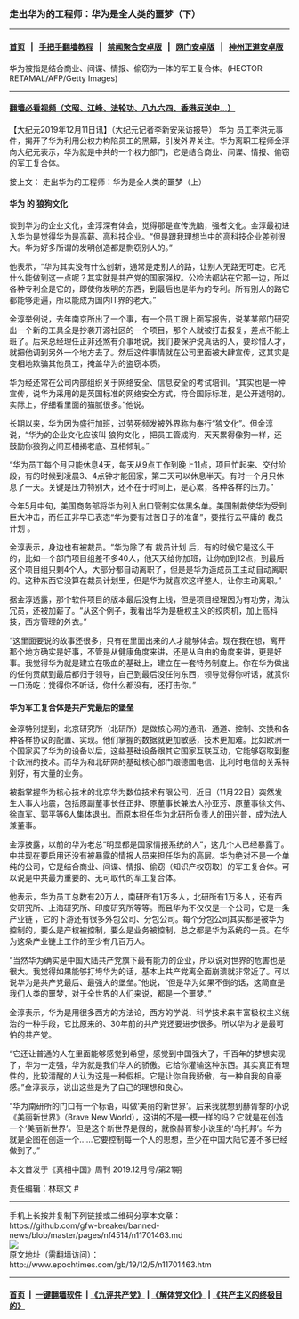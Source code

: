 ### 走出华为的工程师：华为是全人类的噩梦（下）
------------------------

#### [首页](https://github.com/gfw-breaker/banned-news/blob/master/README.md) &nbsp;&nbsp;|&nbsp;&nbsp; [手把手翻墙教程](https://github.com/gfw-breaker/guides/wiki) &nbsp;&nbsp;|&nbsp;&nbsp; [禁闻聚合安卓版](https://github.com/gfw-breaker/bn-android) &nbsp;&nbsp;|&nbsp;&nbsp; [网门安卓版](https://github.com/oGate2/oGate) &nbsp;&nbsp;|&nbsp;&nbsp; [神州正道安卓版](https://github.com/SzzdOgate/update) 



<div><img alt="" class="aligncenter wp-post-image" src="http://i.epochtimes.com/assets/uploads/2019/11/GettyImages-1153137465-600x400.jpg"/>
<div class="red16 caption">
 华为被指是结合商业、间谍、情报、偷窃为一体的军工复合体。(HECTOR RETAMAL/AFP/Getty Images)
</div>
</div><hr/>

#### [翻墙必看视频（文昭、江峰、法轮功、八九六四、香港反送中...）](https://github.com/gfw-breaker/banned-news/blob/master/pages/link3.md)

<div><p>
 【大纪元2019年12月11日讯】（大纪元记者李新安采访报导）
 <ok href="http://www.epochtimes.com/gb/tag/%E5%8D%8E%E4%B8%BA.html">
  华为
 </ok>
 员工李洪元事件，揭开了华为利用公权力构陷员工的黑幕，引发外界关注。华为离职工程师金淳向大纪元表示，华为就是中共的一个权力部门，它是结合商业、间谍、情报、偷窃的军工复合体。
</p>
<p>
 接上文：
 <ok href="http://www.epochtimes.com/gb/19/12/4/n11701362.htm">
  走出华为的工程师：华为是全人类的噩梦（上）
 </ok>
</p>
<h4>
 <ok href="http://www.epochtimes.com/gb/tag/%E5%8D%8E%E4%B8%BA.html">
  华为
 </ok>
 的
 <ok href="http://www.epochtimes.com/gb/tag/%E7%8B%BC%E7%8B%97%E6%96%87%E5%8C%96.html">
  狼狗文化
 </ok>
</h4>
<p>
 谈到华为的企业文化，金淳深有体会，觉得那是宣传洗脑，强者文化。金淳最初进入华为是觉得华为是高薪、高科技企业。“但是跟我理想当中的高科技企业差别很大。华为好多所谓的发明创造都是剽窃别人的。”
</p>
<p>
 他表示，“华为其实没有什么创新，通常是走别人的路，让别人无路无可走。它凭什么能做到这一点呢？其实就是共产党的国家强权。公检法都站在它那一边，所以各种专利全是它的，即使你发明的东西，到最后也是华为的专利。所有别人的路它都能够走遍，所以能成为国内IT界的老大。”
</p>
<p>
 金淳举例说，去年南京所出了一个事，有一个员工跟上面写报告，说某某部门研究出一个新的工具全是抄袭开源社区的一个项目，那个人就被打击报复，差点不能上班了。后来总经理任正非还煞有介事地说，我们要保护说真话的人，要珍惜人才，就把他调到另外一个地方去了。然后这件事情就在公司里面被大肆宣传，这其实是变相地欺骗其他员工，掩盖华为的盗窃本质。
</p>
<p>
 华为经还常在公司内部组织关于网络安全、信息安全的考试培训。“其实也是一种宣传，说华为采用的是英国标准的网络安全方式，符合国际标准，是公开透明的。实际上，仔细看里面的猫腻很多。”他说。
</p>
<p>
 长期以来，华为因为盛行加班，过劳死频发被外界称为奉行“狼文化”。但金淳说，“华为的企业文化应该叫
 <ok href="http://www.epochtimes.com/gb/tag/%E7%8B%BC%E7%8B%97%E6%96%87%E5%8C%96.html">
  狼狗文化
 </ok>
 ，把员工管成狗，天天累得像狗一样，还鼓励你狼狗之间互相揭老底、互相倾轧。”
</p>
<p>
 “华为员工每个月只能休息4天，每天从9点工作到晚上11点，项目忙起来、交付阶段，有的时候到凌晨3、4点钟才能回家，第二天可以休息半天。有时一个月只休息了一天。关键是压力特别大，还不在于时间上，是心累，各种各样的压力。”
</p>
<p>
 今年5月中旬，美国商务部将华为列入出口管制实体黑名单。美国制裁使华为受到巨大冲击，而任正非早已表态“华为要有过苦日子的准备”，要推行去平庸的
 <ok href="http://www.epochtimes.com/gb/tag/%E8%A3%81%E5%91%98%E8%AE%A1%E5%88%92.html">
  裁员计划
 </ok>
 。
</p>
<p>
 金淳表示，身边也有被裁员。“华为除了有
 <ok href="http://www.epochtimes.com/gb/tag/%E8%A3%81%E5%91%98%E8%AE%A1%E5%88%92.html">
  裁员计划
 </ok>
 后，有的时候它是这么干的，比如一个部门项目组差不多40人，他天天给你加班，让你加到12点，到最后这个项目组只剩4个人，大部分都自动离职了，但是是华为造成员工主动自动离职的。这种东西它没算在裁员计划里，但是华为就喜欢这样整人，让你主动离职。”
</p>
<p>
 据金淳透露，那个软件项目的版本最后没有上线，但是项目经理因为有功劳，淘汰冗员，还被加薪了。“从这个例子，我看出华为是极权主义的绞肉机，加上高科技，西方管理的外衣。”
</p>
<p>
 “这里面要说的故事还很多，只有在里面出来的人才能够体会。现在我在想，离开那个地方确实是好事，不管是从健康角度来讲，还是从自由的角度来讲，更是好事。我觉得华为就是建立在吸血的基础上，建立在一套特务制度上。你在华为做出的任何贡献到最后都归于领导，自己到最后没任何东西，领导觉得你听话，就赏你一口汤吃；觉得你不听话，你什么都没有，还打击你。”
</p>
<h4>
 华为军工复合体是共产党最后的堡垒
</h4>
<p>
 金淳特别提到，北京研究所（北研所）是做核心网的通讯、通道、控制、交换和各种各样协议的配置、实现。他们掌握的数据就更加敏感，技术更加难。比如欧洲一个国家买了华为的设备以后，这些基础设备跟其它国家互联互动，它能够窃取到整个欧洲的技术。而华为和北研网的基础核心部门跟德国电信、比利时电信的关系特别好，有大量的业务。
</p>
<p>
 被指掌握华为核心技术的北京华为数位技术有限公司，近日（11月22日）突然发生人事大地震，包括原副董事长任正非、原董事长兼法人孙亚芳、原董事徐文伟、徐直军、郭平等6人集体退出。而原本担任华为北研所负责人的田兴普，成为法人兼董事。
</p>
<p>
 金淳披露，以前的华为老总“明显都是国家情报系统的人”，这几个人已经暴露了。中共现在要启用还没有被暴露的情报人员来担任华为的高层。华为绝对不是一个单纯的公司，它是结合商业、间谍、情报、偷窃（知识产权窃取）的军工复合体。可以说是中共最为重要的、无可取代的军工复合体。
</p>
<p>
 他表示，华为员工总数有20万人，南研所有1万多人，北研所有1万多人，还有西安研究所、上海研究所、印度研究所等等。而且华为不仅仅是一个公司，它是一条
 <ok href="http://www.epochtimes.com/gb/tag/%E4%BA%A7%E4%B8%9A%E9%93%BE.html">
  产业链
 </ok>
 ，它的下游还有很多外包公司、分包公司。每个分包公司其实都是被华为控制的，要么是产权被控制，要么是业务被控制，总之都是华为系统的一员。在华为这条产业链上工作的至少有几百万人。
</p>
<p>
 “当然华为确实是中国大陆共产党旗下最有能力的企业，所以说对世界的危害也是很大。我觉得如果能够打垮华为的话，基本上共产党离全面崩溃就非常近了。可以说华为是共产党最后、最强大的堡垒。”他说，“但是华为如果不倒的话，这简直是我们人类的噩梦，对于全世界的人们来说，都是一个噩梦。”
</p>
<p>
 金淳表示，华为是用很多西方的方法论，西方的学说、科学技术来丰富极权主义统治的一种手段，它比原来的、30年前的共产党还要进步很多。所以华为才是最可怕的共产党。
</p>
<p>
 “它还让普通的人在里面能够感觉到希望，感觉到中国强大了，千百年的梦想实现了，华为一定强，华为就是我们华人的骄傲。它给你灌输这种东西。其实真正有理性的，比较清醒的人认为这是一种假相。它是让你自我骄傲，有一种自我的自豪感。”金淳表示，说出这些是为了自己的理想和良心。
</p>
<p>
 “华为南研所的门口有一个标语，叫做‘美丽的新世界’。后来我就想到赫胥黎的小说《美丽新世界》（Brave New World），这讲的不是一模一样的吗？它就是在创造一个‘美丽新世界’。但是这个新世界是假的，就像赫胥黎小说里的‘乌托邦’。华为就是企图在创造一个……它要控制每一个人的思想，至少在中国大陆它差不多已经做到了。”
</p>
<p>
 本文首发于《真相中国》周刊 2019.12月号/第21期
</p>
<p>
 责任编辑：林琮文 #
</p>
</div>
<hr/>
手机上长按并复制下列链接或二维码分享本文章：<br/>
https://github.com/gfw-breaker/banned-news/blob/master/pages/nf4514/n11701463.md <br/>
<a href='https://github.com/gfw-breaker/banned-news/blob/master/pages/nf4514/n11701463.md'><img src='https://github.com/gfw-breaker/banned-news/blob/master/pages/nf4514/n11701463.md.png'/></a> <br/>
原文地址（需翻墙访问）：http://www.epochtimes.com/gb/19/12/5/n11701463.htm


------------------------
#### [首页](https://github.com/gfw-breaker/banned-news/blob/master/README.md) &nbsp;|&nbsp; [一键翻墙软件](https://github.com/gfw-breaker/nogfw/blob/master/README.md) &nbsp;| [《九评共产党》](https://github.com/gfw-breaker/9ping.md/blob/master/README.md#九评之一评共产党是什么) | [《解体党文化》](https://github.com/gfw-breaker/jtdwh.md/blob/master/README.md) | [《共产主义的终极目的》](https://github.com/gfw-breaker/gczydzjmd.md/blob/master/README.md)


<img src='http://gfw-breaker.win/banned-news/pages/nf4514/n11701463.md' width='0px' height='0px'/>